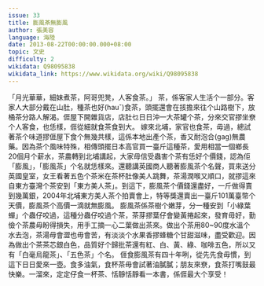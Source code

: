 ```yaml
---
issue: 33
title: 膨風茶無膨風
author: 張美容
language: 海陸
date: 2013-08-22T00:00:00.000+08:00
topic: 文史
difficulty: 2
wikidata: Q98095838
wikidata_link: https://www.wikidata.org/wiki/Q98095838
---
```

「月光華華，細妹煮茶，阿哥兜凳，人客食茶。」
茶，係客家人生活个一部分。客家人大部分戴在山肚，種茶也好(hauˇ)食茶，頭擺還會在㧡擔來往个山路樹下，放桶茶分路人解渴。𠊎屋下開雜貨店，店肚乜日日沖一大茶罐个茶，分來交官摎坐尞个人客食，也恁樣，𠊎從細就食茶食到大。
嫁來北埔，家官也食茶，毋過，總試著茶个味道摎𠊎屋下食个無幾共樣，這係本地出產个茶，香又耐泡合(gag)無農藥。因為茶个風味特殊，相傳頭擺日本高官買一臺斤這種茶，愛用相當一個鄉長20個月个薪水，茶農轉到北埔講起，大家毋信受蟲害个茶有恁好个價錢，認為佢「膨風」，「膨風茶」个名就恁樣來。還聽講英國商人聽著膨風茶个名聲，買來送分英國皇室，女王看著五色个茶米在茶杯肚像美人跳舞，茶湯潤喉又順口，就摎這來自東方臺灣个茶安到「東方美人茶」。到這下，膨風茶个價錢還盡好，一斤做得賣到幾萬銀，2004年北埔東方美人茶个拍賣會上，特等獎還賣出一臺斤101萬臺幣个天價，膨風茶个高價一滴就無膨風。
膨風茶係茶樹个嫩芽，分一種安到「小綠葉蟬」个蟲仔咬過，這種分蟲仔咬過个茶，茶芽摎葉仔會變黃捲起來，發育毋好，勤儉个茶農毋盼得損失，用手工摘一心二葉做出茶來。做出个茶用80~90度水溫个水去泡，茶湯毋會澀也毋會苦，有淡淡个水果香摎蜂糖个甘甜滋味，盡受歡迎。因為做出个茶茶芯銀白色，品質好个歸批茶還有紅、白、黃、綠、咖啡五色，所以又有「白毫烏龍茶」、「五色茶」个名。
𠊎食膨風茶有四十年咧，從先先食毋慣，到這下日日愛來一壺。食多油氣，食杯茶毋會試著油膩膩；朋友來尞，食茶打嘴鼓最快樂。一溜來，定定仔食一杯茶、恬靜恬靜看一本書，係𠊎最大个享受！